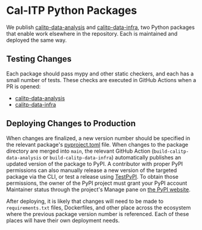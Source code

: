 # Cal-ITP Python Packages

We publish [calitp-data-analysis](https://pypi.org/project/calitp-data-analysis/) and [calitp-data-infra](https://pypi.org/project/calitp-data-infra/), two Python packages that enable work elsewhere in the repository. Each is maintained and deployed the same way.

## Testing Changes

Each package should pass mypy and other static checkers, and each has a small
number of tests. These checks are executed in GitHub Actions when a PR is opened:

- [calitp-data-analysis](../.github/workflows/build-calitp-data-analysis.yml)
- [calitp-data-infra](../.github/workflows/build-calitp-data-infra.yml)

## Deploying Changes to Production

When changes are finalized, a new version number should be specified in the relevant package's [pyproject.toml](./pyproject.toml) file. When changes to the package directory are merged into `main`, the relevant GitHub Action (`build-calitp-data-analysis` or `build-calitp-data-infra`) automatically publishes an updated version of the package to PyPI. A contributor with proper PyPI permissions can also manually release a new version of the targeted package via the CLI, or test a release using [TestPyPI](https://packaging.python.org/en/latest/guides/using-testpypi/). To obtain those permissions, the owner of the PyPI project must grant your PyPI account Maintainer status through the project's Manage pane on [the PyPI website](https://pypi.org/).

After deploying, it is likely that changes will need to be made to `requirements.txt` files, Dockerfiles, and other place across the ecosystem where the previous package version number is referenced. Each of these places will have their own deployment needs.
